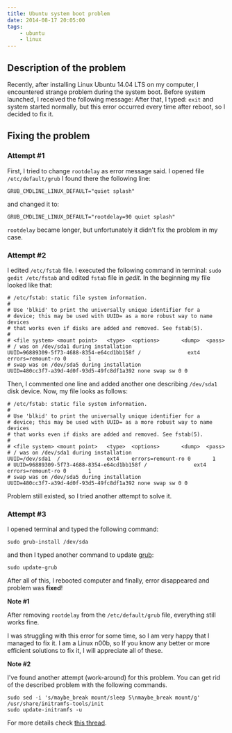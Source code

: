 ```yaml
---
title: Ubuntu system boot problem
date: 2014-08-17 20:05:00
tags:
	- ubuntu
	- linux
---
```


Description of the problem
--------------------------

Recently, after installing Linux Ubuntu 14.04 LTS on my computer, I encountered strange problem during the system boot. Before system launched, I received the following message: After that, I typed: `exit` and system started normally, but this error occurred every time after reboot, so I decided to fix it.

Fixing the problem
------------------

### Attempt #1

First, I tried to change `rootdelay` as error message said. I opened file `/etc/default/grub` 
I found there the following line: 

```
GRUB_CMDLINE_LINUX_DEFAULT="quiet splash"
```

and changed it to: 

```
GRUB_CMDLINE_LINUX_DEFAULT="rootdelay=90 quiet splash"
```

`rootdelay` became longer, but unfortunately it didn't fix the problem in my case.

### Attempt #2

I edited `/etc/fstab` file. I executed the following command in terminal: `sudo gedit /etc/fstab` and edited `fstab` file in _gedit_. In the beginning my file looked like that: 

```
# /etc/fstab: static file system information.
#
# Use 'blkid' to print the universally unique identifier for a
# device; this may be used with UUID= as a more robust way to name devices
# that works even if disks are added and removed. See fstab(5).
#
# <file system> <mount point>   <type>  <options>       <dump>  <pass>
# / was on /dev/sda1 during installation
UUID=96889309-5f73-4688-8354-e64cd1bb158f /               ext4    errors=remount-ro 0       1
# swap was on /dev/sda5 during installation
UUID=480cc3f7-a39d-4d0f-93d5-49fc8df1a392 none swap sw 0 0
```

Then, I commented one line and added another one describing `/dev/sda1` disk device. Now, my file looks as follows: 

```
# /etc/fstab: static file system information.
#
# Use 'blkid' to print the universally unique identifier for a
# device; this may be used with UUID= as a more robust way to name devices
# that works even if disks are added and removed. See fstab(5).
#
# <file system> <mount point>   <type>  <options>       <dump>  <pass>
# / was on /dev/sda1 during installation
UUID=/dev/sda1	/               ext4    errors=remount-ro 0       1
# UUID=96889309-5f73-4688-8354-e64cd1bb158f /               ext4    errors=remount-ro 0       1
# swap was on /dev/sda5 during installation
UUID=480cc3f7-a39d-4d0f-93d5-49fc8df1a392 none swap sw 0 0
```

Problem still existed, so I tried another attempt to solve it.

### Attempt #3

I opened terminal and typed the following command: 

```
sudo grub-install /dev/sda
```

and then I typed another command to update [grub](http://en.wikipedia.org/wiki/GNU_GRUB "GNU GRand Unified Bootloader"): 

```
sudo update-grub
```

After all of this, I rebooted computer and finally, error disappeared and problem was **fixed**! 

**Note #1** 

After removing `rootdelay` from the `/etc/default/grub` file, everything still works fine. 

I was struggling with this error for some time, so I am very happy that I managed to fix it. I am a Linux n00b, so If you know any better or more efficient solutions to fix it, I will appreciate all of these. 

**Note #2** 

I've found another attempt (work-around) for this problem. You can get rid of the described problem with the following commands. 

```
sudo sed -i 's/maybe_break mount/sleep 5\nmaybe_break mount/g' /usr/share/initramfs-tools/init
sudo update-initramfs -u
```

For more details check [this thread](http://superuser.com/questions/527190/gave-up-waiting-for-root-device-ubuntu-12-04lts).
